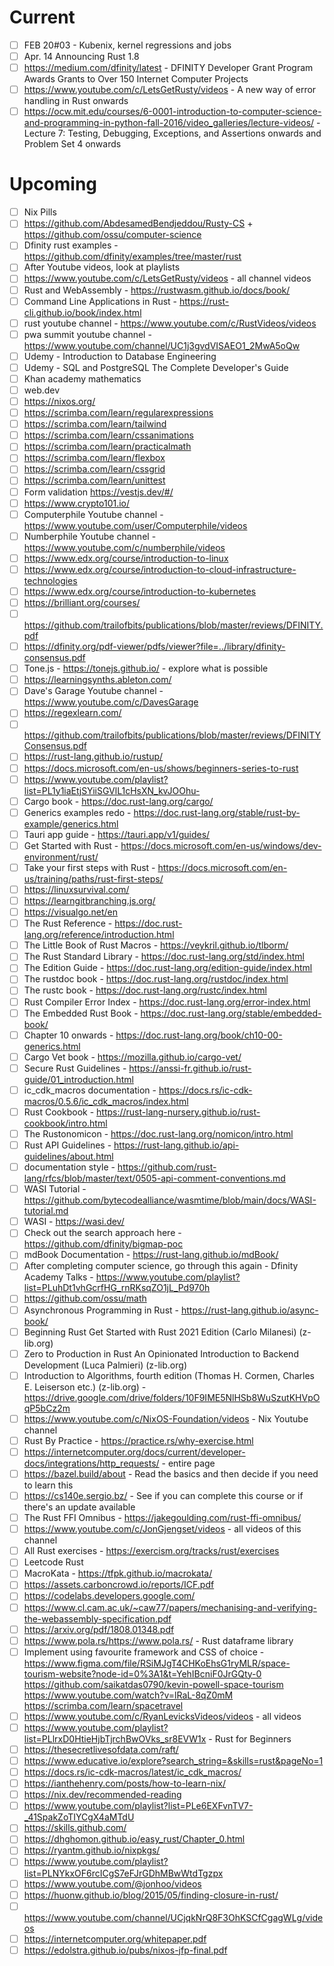 # Current

- [ ] FEB 20#03 - Kubenix, kernel regressions and jobs
- [ ] Apr. 14 Announcing Rust 1.8
- [ ] https://medium.com/dfinity/latest - DFINITY Developer Grant Program Awards Grants to Over 150 Internet Computer Projects
- [ ] https://www.youtube.com/c/LetsGetRusty/videos - A new way of error handling in Rust onwards
- [ ] https://ocw.mit.edu/courses/6-0001-introduction-to-computer-science-and-programming-in-python-fall-2016/video_galleries/lecture-videos/ - Lecture 7: Testing, Debugging, Exceptions, and Assertions onwards and Problem Set 4 onwards

# Upcoming

- [ ] Nix Pills
- [ ] https://github.com/AbdesamedBendjeddou/Rusty-CS + https://github.com/ossu/computer-science
- [ ] Dfinity rust examples - https://github.com/dfinity/examples/tree/master/rust
- [ ] After Youtube videos, look at playlists
- [ ] https://www.youtube.com/c/LetsGetRusty/videos - all channel videos
- [ ] Rust and WebAssembly - https://rustwasm.github.io/docs/book/
- [ ] Command Line Applications in Rust - https://rust-cli.github.io/book/index.html
- [ ] rust youtube channel - https://www.youtube.com/c/RustVideos/videos
- [ ] pwa summit youtube channel - https://www.youtube.com/channel/UC1j3gvdVISAEO1_2MwA5oQw
- [ ] Udemy - Introduction to Database Engineering
- [ ] Udemy - SQL and PostgreSQL The Complete Developer's Guide
- [ ] Khan academy mathematics
- [ ] web.dev
- [ ] https://nixos.org/
- [ ] https://scrimba.com/learn/regularexpressions
- [ ] https://scrimba.com/learn/tailwind
- [ ] https://scrimba.com/learn/cssanimations
- [ ] https://scrimba.com/learn/practicalmath
- [ ] https://scrimba.com/learn/flexbox
- [ ] https://scrimba.com/learn/cssgrid
- [ ] https://scrimba.com/learn/unittest
- [ ] Form validation https://vestjs.dev/#/
- [ ] https://www.crypto101.io/
- [ ] Computerphile Youtube channel - https://www.youtube.com/user/Computerphile/videos
- [ ] Numberphile Youtube channel - https://www.youtube.com/c/numberphile/videos
- [ ] https://www.edx.org/course/introduction-to-linux
- [ ] https://www.edx.org/course/introduction-to-cloud-infrastructure-technologies
- [ ] https://www.edx.org/course/introduction-to-kubernetes
- [ ] https://brilliant.org/courses/
- [ ] https://github.com/trailofbits/publications/blob/master/reviews/DFINITY.pdf
- [ ] https://dfinity.org/pdf-viewer/pdfs/viewer?file=../library/dfinity-consensus.pdf
- [ ] Tone.js - https://tonejs.github.io/ - explore what is possible
- [ ] https://learningsynths.ableton.com/
- [ ] Dave's Garage Youtube channel - https://www.youtube.com/c/DavesGarage
- [ ] https://regexlearn.com/
- [ ] https://github.com/trailofbits/publications/blob/master/reviews/DFINITYConsensus.pdf
- [ ] https://rust-lang.github.io/rustup/
- [ ] https://docs.microsoft.com/en-us/shows/beginners-series-to-rust
- [ ] https://www.youtube.com/playlist?list=PL1y1iaEtjSYiiSGVlL1cHsXN_kvJOOhu-
- [ ] Cargo book - https://doc.rust-lang.org/cargo/
- [ ] Generics examples redo - https://doc.rust-lang.org/stable/rust-by-example/generics.html
- [ ] Tauri app guide - https://tauri.app/v1/guides/
- [ ] Get Started with Rust - https://docs.microsoft.com/en-us/windows/dev-environment/rust/
- [ ] Take your first steps with Rust - https://docs.microsoft.com/en-us/training/paths/rust-first-steps/
- [ ] https://linuxsurvival.com/
- [ ] https://learngitbranching.js.org/
- [ ] https://visualgo.net/en
- [ ] The Rust Reference - https://doc.rust-lang.org/reference/introduction.html
- [ ] The Little Book of Rust Macros - https://veykril.github.io/tlborm/
- [ ] The Rust Standard Library - https://doc.rust-lang.org/std/index.html
- [ ] The Edition Guide - https://doc.rust-lang.org/edition-guide/index.html
- [ ] The rustdoc book - https://doc.rust-lang.org/rustdoc/index.html
- [ ] The rustc book - https://doc.rust-lang.org/rustc/index.html
- [ ] Rust Compiler Error Index - https://doc.rust-lang.org/error-index.html
- [ ] The Embedded Rust Book - https://doc.rust-lang.org/stable/embedded-book/
- [ ] Chapter 10 onwards - https://doc.rust-lang.org/book/ch10-00-generics.html
- [ ] Cargo Vet book - https://mozilla.github.io/cargo-vet/
- [ ] Secure Rust Guidelines - https://anssi-fr.github.io/rust-guide/01_introduction.html
- [ ] ic_cdk_macros documentation - https://docs.rs/ic-cdk-macros/0.5.6/ic_cdk_macros/index.html
- [ ] Rust Cookbook - https://rust-lang-nursery.github.io/rust-cookbook/intro.html
- [ ] The Rustonomicon - https://doc.rust-lang.org/nomicon/intro.html
- [ ] Rust API Guidelines - https://rust-lang.github.io/api-guidelines/about.html
- [ ] documentation style - https://github.com/rust-lang/rfcs/blob/master/text/0505-api-comment-conventions.md
- [ ] WASI Tutorial - https://github.com/bytecodealliance/wasmtime/blob/main/docs/WASI-tutorial.md
- [ ] WASI - https://wasi.dev/
- [ ] Check out the search approach here - https://github.com/dfinity/bigmap-poc
- [ ] mdBook Documentation - https://rust-lang.github.io/mdBook/
- [ ] After completing computer science, go through this again - Dfinity Academy Talks - https://www.youtube.com/playlist?list=PLuhDt1vhGcrfHG_rnRKsqZO1jL_Pd970h
- [ ] https://github.com/ossu/math
- [ ] Asynchronous Programming in Rust - https://rust-lang.github.io/async-book/
- [ ] Beginning Rust Get Started with Rust 2021 Edition (Carlo Milanesi) (z-lib.org)
- [ ] Zero to Production in Rust An Opinionated Introduction to Backend Development (Luca Palmieri) (z-lib.org)
- [ ] Introduction to Algorithms, fourth edition (Thomas H. Cormen, Charles E. Leiserson etc.) (z-lib.org) - https://drive.google.com/drive/folders/10F9IME5NlHSb8WuSzutKHVpOqP5bCz2m
- [ ] https://www.youtube.com/c/NixOS-Foundation/videos - Nix Youtube channel
- [ ] Rust By Practice - https://practice.rs/why-exercise.html
- [ ] https://internetcomputer.org/docs/current/developer-docs/integrations/http_requests/ - entire page
- [ ] https://bazel.build/about - Read the basics and then decide if you need to learn this
- [ ] https://cs140e.sergio.bz/ - See if you can complete this course or if there's an update available
- [ ] The Rust FFI Omnibus - https://jakegoulding.com/rust-ffi-omnibus/
- [ ] https://www.youtube.com/c/JonGjengset/videos - all videos of this channel
- [ ] All Rust exercises - https://exercism.org/tracks/rust/exercises
- [ ] Leetcode Rust
- [ ] MacroKata - https://tfpk.github.io/macrokata/
- [ ] https://assets.carboncrowd.io/reports/ICF.pdf
- [ ] https://codelabs.developers.google.com/
- [ ] https://www.cl.cam.ac.uk/~caw77/papers/mechanising-and-verifying-the-webassembly-specification.pdf
- [ ] https://arxiv.org/pdf/1808.01348.pdf
- [ ] https://www.pola.rs/https://www.pola.rs/ - Rust dataframe library
- [ ] Implement using favourite framework and CSS of choice - https://www.figma.com/file/RSiMJgT4CHKoEhsG1ryMLR/space-tourism-website?node-id=0%3A1&t=YehIBcniF0JrGQty-0
      https://github.com/saikatdas0790/kevin-powell-space-tourism
      https://www.youtube.com/watch?v=lRaL-8qZ0mM
      https://scrimba.com/learn/spacetravel
- [ ] https://www.youtube.com/c/RyanLevicksVideos/videos - all videos
- [ ] https://www.youtube.com/playlist?list=PLlrxD0HtieHjbTjrchBwOVks_sr8EVW1x - Rust for Beginners
- [ ] https://thesecretlivesofdata.com/raft/
- [ ] https://www.educative.io/explore?search_string=&skills=rust&pageNo=1
- [ ] https://docs.rs/ic-cdk-macros/latest/ic_cdk_macros/
- [ ] https://ianthehenry.com/posts/how-to-learn-nix/
- [ ] https://nix.dev/recommended-reading
- [ ] https://www.youtube.com/playlist?list=PLe6EXFvnTV7-_41SpakZoTIYCgX4aMTdU
- [ ] https://skills.github.com/
- [ ] https://dhghomon.github.io/easy_rust/Chapter_0.html
- [ ] https://ryantm.github.io/nixpkgs/
- [ ] https://www.youtube.com/playlist?list=PLNYkxOF6rcICgS7eFJrGDhMBwWtdTgzpx
- [ ] https://www.youtube.com/@jonhoo/videos
- [ ] https://huonw.github.io/blog/2015/05/finding-closure-in-rust/
- [ ] https://www.youtube.com/channel/UCjqkNrQ8F3OhKSCfCgagWLg/videos
- [ ] https://internetcomputer.org/whitepaper.pdf
- [ ] https://edolstra.github.io/pubs/nixos-jfp-final.pdf
